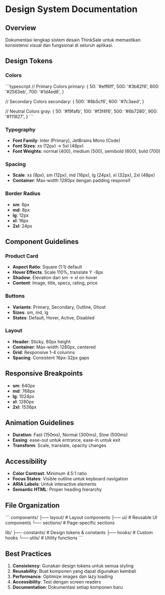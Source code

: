 # Design System Documentation

## Overview
Dokumentasi lengkap sistem desain ThinkSale untuk memastikan konsistensi visual dan fungsional di seluruh aplikasi.

## Design Tokens

### Colors
\`\`\`typescript
// Primary Colors
primary: {
  50: '#eff6ff',
  500: '#3b82f6',
  600: '#2563eb',
  700: '#1d4ed8',
}

// Secondary Colors
secondary: {
  500: '#8b5cf6',
  600: '#7c3aed',
}

// Neutral Colors
gray: {
  50: '#f9fafb',
  100: '#f3f4f6',
  500: '#6b7280',
  900: '#111827',
}
\`\`\`

### Typography
- **Font Family**: Inter (Primary), JetBrains Mono (Code)
- **Font Sizes**: xs (12px) → 5xl (48px)
- **Font Weights**: normal (400), medium (500), semibold (600), bold (700)

### Spacing
- **Scale**: xs (8px), sm (12px), md (16px), lg (24px), xl (32px), 2xl (48px)
- **Container**: Max-width 1280px dengan padding responsif

### Border Radius
- **sm**: 6px
- **md**: 8px  
- **lg**: 12px
- **xl**: 16px
- **2xl**: 24px

## Component Guidelines

### Product Card
- **Aspect Ratio**: Square (1:1) default
- **Hover Effects**: Scale 110%, translate Y -8px
- **Shadow**: Elevation dari sm → xl on hover
- **Content**: Image, title, specs, rating, price

### Buttons
- **Variants**: Primary, Secondary, Outline, Ghost
- **Sizes**: sm, md, lg
- **States**: Default, Hover, Active, Disabled

### Layout
- **Header**: Sticky, 80px height
- **Container**: Max-width 1280px, centered
- **Grid**: Responsive 1-4 columns
- **Spacing**: Consistent 16px-32px gaps

## Responsive Breakpoints
- **sm**: 640px
- **md**: 768px
- **lg**: 1024px
- **xl**: 1280px
- **2xl**: 1536px

## Animation Guidelines
- **Duration**: Fast (150ms), Normal (300ms), Slow (500ms)
- **Easing**: ease-out untuk entrance, ease-in untuk exit
- **Transform**: Scale, translate, opacity changes

## Accessibility
- **Color Contrast**: Minimum 4.5:1 ratio
- **Focus States**: Visible outline untuk keyboard navigation
- **ARIA Labels**: Untuk interactive elements
- **Semantic HTML**: Proper heading hierarchy

## File Organization
\`\`\`
components/
├── layout/          # Layout components
├── ui/             # Reusable UI components
└── sections/       # Page-specific sections

lib/
├── constants/      # Design tokens & constants
├── hooks/         # Custom hooks
└── utils/         # Utility functions
\`\`\`

## Best Practices
1. **Consistency**: Gunakan design tokens untuk semua styling
2. **Reusability**: Buat komponen yang dapat digunakan kembali
3. **Performance**: Optimize images dan lazy loading
4. **Accessibility**: Test dengan screen readers
5. **Documentation**: Dokumentasi setiap komponen baru
